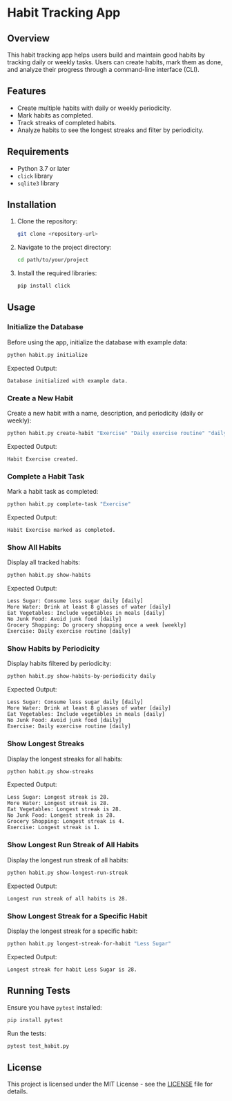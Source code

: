# Habit Tracking App

## Overview
This habit tracking app helps users build and maintain good habits by tracking daily or weekly tasks. Users can create habits, mark them as done, and analyze their progress through a command-line interface (CLI).

## Features
- Create multiple habits with daily or weekly periodicity.
- Mark habits as completed.
- Track streaks of completed habits.
- Analyze habits to see the longest streaks and filter by periodicity.

## Requirements
- Python 3.7 or later
- `click` library
- `sqlite3` library

## Installation
1. Clone the repository:
    ```bash
    git clone <repository-url>
    ```
2. Navigate to the project directory:
    ```bash
    cd path/to/your/project
    ```
3. Install the required libraries:
    ```bash
    pip install click
    ```

## Usage
### Initialize the Database
Before using the app, initialize the database with example data:
```bash
python habit.py initialize
```
Expected Output:
```
Database initialized with example data.
```

### Create a New Habit
Create a new habit with a name, description, and periodicity (daily or weekly):
```bash
python habit.py create-habit "Exercise" "Daily exercise routine" "daily"
```
Expected Output:
```
Habit Exercise created.
```

### Complete a Habit Task
Mark a habit task as completed:
```bash
python habit.py complete-task "Exercise"
```
Expected Output:
```
Habit Exercise marked as completed.
```

### Show All Habits
Display all tracked habits:
```bash
python habit.py show-habits
```
Expected Output:
```
Less Sugar: Consume less sugar daily [daily]
More Water: Drink at least 8 glasses of water [daily]
Eat Vegetables: Include vegetables in meals [daily]
No Junk Food: Avoid junk food [daily]
Grocery Shopping: Do grocery shopping once a week [weekly]
Exercise: Daily exercise routine [daily]
```

### Show Habits by Periodicity
Display habits filtered by periodicity:
```bash
python habit.py show-habits-by-periodicity daily
```
Expected Output:
```
Less Sugar: Consume less sugar daily [daily]
More Water: Drink at least 8 glasses of water [daily]
Eat Vegetables: Include vegetables in meals [daily]
No Junk Food: Avoid junk food [daily]
Exercise: Daily exercise routine [daily]
```

### Show Longest Streaks
Display the longest streaks for all habits:
```bash
python habit.py show-streaks
```
Expected Output:
```
Less Sugar: Longest streak is 28.
More Water: Longest streak is 28.
Eat Vegetables: Longest streak is 28.
No Junk Food: Longest streak is 28.
Grocery Shopping: Longest streak is 4.
Exercise: Longest streak is 1.
```

### Show Longest Run Streak of All Habits
Display the longest run streak of all habits:
```bash
python habit.py show-longest-run-streak
```
Expected Output:
```
Longest run streak of all habits is 28.
```

### Show Longest Streak for a Specific Habit
Display the longest streak for a specific habit:
```bash
python habit.py longest-streak-for-habit "Less Sugar"
```
Expected Output:
```
Longest streak for habit Less Sugar is 28.
```

## Running Tests
Ensure you have `pytest` installed:
```bash
pip install pytest
```
Run the tests:
```bash
pytest test_habit.py
```

## License
This project is licensed under the MIT License - see the [LICENSE](LICENSE) file for details.
